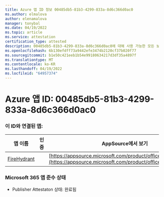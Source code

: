 ```yaml
---
title: Azure 앱 ID 정보 00485db5-81b3-4299-833a-8d6c366d0ac0
ms.author: elmalova
author: elenamalova
manager: tonybal
ms.date: 04/19/2022
ms.topic: article
ms.service: attestation
certification_type: attested
description: 00485db5-81b3-4299-833a-8d6c366d0ac0에 대해 사용 가능한 모든 보안 및 규정 준수 정보입니다.
ms.openlocfilehash: 6b130efdff73a9442efe3474b2120cf37b020f77
ms.sourcegitcommit: b1e50c421eeb1b54e99180634217d3df35a4897f
ms.translationtype: MT
ms.contentlocale: ko-KR
ms.lasthandoff: 04/19/2022
ms.locfileid: "64957374"
---
```

# <a name="azure-app-id-00485db5-81b3-4299-833a-8d6c366d0ac0"></a>Azure 앱 ID: 00485db5-81b3-4299-833a-8d6c366d0ac0


### <a name="apps-associated-with-this-id"></a>이 ID와 연결된 앱:
| **앱 이름** | **인증** | **AppSource에서 보기** |
|--------------|---------------|-----------------------|
| [FireHydrant](../forward/WA200003794.md) |  | [https://appsource.microsoft.com/product/office/WA200003794](https://appsource.microsoft.com/product/office/WA200003794) |

### <a name="microsoft-365-app-compliance-status"></a>Microsoft 365 앱 준수 상태
- Publisher Attestaton 상태: 완료됨
